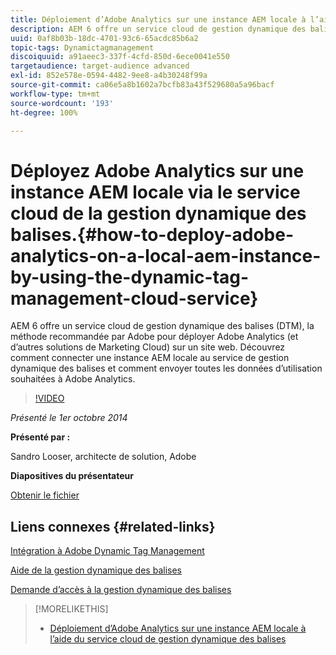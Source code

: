 ```yaml
---
title: Déploiement d’Adobe Analytics sur une instance AEM locale à l’aide du service cloud de gestion dynamique des balises
description: AEM 6 offre un service cloud de gestion dynamique des balises (DTM), la méthode recommandée par Adobe pour déployer Adobe Analytics (et d’autres solutions de Marketing Cloud) sur un site web. Découvrez comment connecter une instance AEM locale au service de gestion dynamique des balises et comment envoyer toutes les données d’utilisation souhaitées à Adobe Analytics.
uuid: 0af8b03b-18dc-4701-93c6-65acdc85b6a2
topic-tags: Dynamictagmanagement
discoiquuid: a91aeec3-337f-4cfd-850d-6ece0041e550
targetaudience: target-audience advanced
exl-id: 852e578e-0594-4482-9ee8-a4b30248f99a
source-git-commit: ca06e5a8b1602a7bcfb83a43f529680a5a96bacf
workflow-type: tm+mt
source-wordcount: '193'
ht-degree: 100%

---
```


# Déployez Adobe Analytics sur une instance AEM locale via le service cloud de la gestion dynamique des balises.{#how-to-deploy-adobe-analytics-on-a-local-aem-instance-by-using-the-dynamic-tag-management-cloud-service}

AEM 6 offre un service cloud de gestion dynamique des balises (DTM), la méthode recommandée par Adobe pour déployer Adobe Analytics (et d’autres solutions de Marketing Cloud) sur un site web. Découvrez comment connecter une instance AEM locale au service de gestion dynamique des balises et comment envoyer toutes les données d’utilisation souhaitées à Adobe Analytics.

>[!VIDEO](https://video.tv.adobe.com/v/19401/?quality=9)

*Présenté le 1er octobre 2014*

**Présenté par :**

Sandro Looser, architecte de solution, Adobe

**Diapositives du présentateur**

[Obtenir le fichier](assets/dtm-10-1-2014.pdf)

## Liens connexes {#related-links}

[Intégration à Adobe Dynamic Tag Management](http://docs.adobe.com/docs/en/aem/6-0/administer/integration/marketing-cloud/dtm.html)

[Aide de la gestion dynamique des balises](https://experienceleague.adobe.com/docs/data-collection.html?lang=fr)

[Demande d’accès à la gestion dynamique des balises](https://dtm.adobe.com/request_access)

<!--
[Get back to the Overview](https://helpx.adobe.com/experience-manager/kt/eseminars/gems/aem-index.html)
-->

>[!MORELIKETHIS]
>
>* [Déploiement d’Adobe Analytics sur une instance AEM locale à l’aide du service cloud de gestion dynamique des balises](aem-adobe-analytics-dynamic-tag-management.md)

